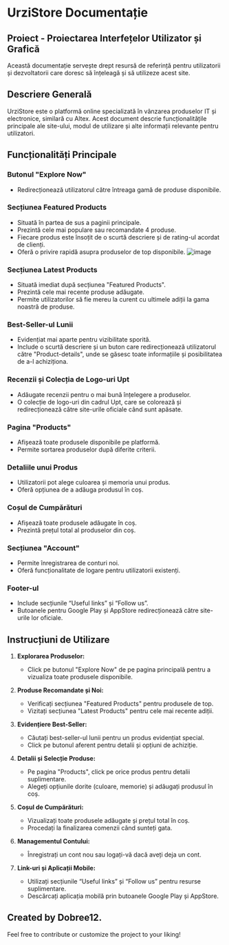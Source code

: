 # UrziStore Documentație

## Proiect - Proiectarea Interfețelor Utilizator și Grafică
Această documentație servește drept resursă de referință pentru utilizatorii și dezvoltatorii care doresc să înțeleagă și să utilizeze acest site.

## Descriere Generală
UrziStore este o platformă online specializată în vânzarea produselor IT și electronice, similară cu Altex. Acest document descrie funcționalitățile principale ale site-ului, modul de utilizare și alte informații relevante pentru utilizatori.

## Funcționalități Principale
### Butonul "Explore Now"
- Redirecționează utilizatorul către întreaga gamă de produse disponibile.

### Secțiunea Featured Products
- Situată în partea de sus a paginii principale.
- Prezintă cele mai populare sau recomandate 4 produse.
- Fiecare produs este însoțit de o scurtă descriere și de rating-ul acordat de clienți.
- Oferă o privire rapidă asupra produselor de top disponibile.
![image](https://github.com/Dobree12/UrziStore/assets/147713217/0a325c0b-0136-4ee2-b2c6-79814a395fbc)

### Secțiunea Latest Products
- Situată imediat după secțiunea "Featured Products".
- Prezintă cele mai recente produse adăugate.
- Permite utilizatorilor să fie mereu la curent cu ultimele adiții la gama noastră de produse.

### Best-Seller-ul Lunii
- Evidențiat mai aparte pentru vizibilitate sporită.
- Include o scurtă descriere și un buton care redirecționează utilizatorul către "Product-details", unde se găsesc toate informațiile și posibilitatea de a-l achiziționa.

### Recenzii și Colecția de Logo-uri Upt
- Adăugate recenzii pentru o mai bună înțelegere a produselor.
- O colecție de logo-uri din cadrul Upt, care se colorează și redirecționează către site-urile oficiale când sunt apăsate.

### Pagina "Products"
- Afișează toate produsele disponibile pe platformă.
- Permite sortarea produselor după diferite criterii.

### Detaliile unui Produs
- Utilizatorii pot alege culoarea și memoria unui produs.
- Oferă opțiunea de a adăuga produsul în coș.

### Coșul de Cumpărături
- Afișează toate produsele adăugate în coș.
- Prezintă prețul total al produselor din coș.

### Secțiunea "Account"
- Permite înregistrarea de conturi noi.
- Oferă funcționalitate de logare pentru utilizatorii existenți.

### Footer-ul
- Include secțiunile “Useful links” și “Follow us”.
- Butoanele pentru Google Play și AppStore redirecționează către site-urile lor oficiale.

## Instrucțiuni de Utilizare
1. **Explorarea Produselor:**
   - Click pe butonul "Explore Now" de pe pagina principală pentru a vizualiza toate produsele disponibile.
   
2. **Produse Recomandate și Noi:**
   - Verificați secțiunea "Featured Products" pentru produsele de top.
   - Vizitați secțiunea "Latest Products" pentru cele mai recente adiții.

3. **Evidențiere Best-Seller:**
   - Căutați best-seller-ul lunii pentru un produs evidențiat special.
   - Click pe butonul aferent pentru detalii și opțiuni de achiziție.

4. **Detalii și Selecție Produse:**
   - Pe pagina "Products", click pe orice produs pentru detalii suplimentare.
   - Alegeți opțiunile dorite (culoare, memorie) și adăugați produsul în coș.

5. **Coșul de Cumpărături:**
   - Vizualizați toate produsele adăugate și prețul total în coș.
   - Procedați la finalizarea comenzii când sunteți gata.

6. **Managementul Contului:**
   - Înregistrați un cont nou sau logați-vă dacă aveți deja un cont.

7. **Link-uri și Aplicații Mobile:**
   - Utilizați secțiunile “Useful links” și “Follow us” pentru resurse suplimentare.
   - Descărcați aplicația mobilă prin butoanele Google Play și AppStore.

## Created by Dobree12.

Feel free to contribute or customize the project to your liking!
